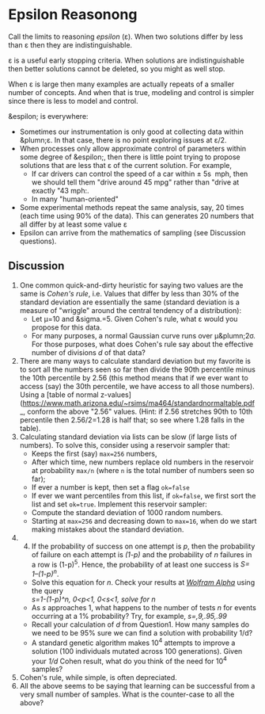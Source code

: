 # Epsilon Reasonong

Call  the limits to reasoning _epsilon_ (&epsilon;). When two solutions differ by less than
&epsilon;
then  they are indistinguishable.

&epsilon; is a useful early stopping  criteria.
When solutions are indistinguishable then better solutions cannot be deleted, so
you might as  well stop.


When &epsilon; is large then many examples are actually repeats of a smaller number
of concepts. And when that is true, modeling and control is simpler since there is
less to model and control.

&espilon; is  everywhere:
- Sometimes our instrumentation
is  only good at collecting data within  &plumn;&epsilon;. In that case, 
there is no point exploring issues at &epsilon;/2.
- When processes only allow approximate control of parameters
within some degree of &espilon;, then there  is  little point trying to propose
solutions that are less that &epsilon; of the current  solution.
For example,
  - If  car drivers can control
the speed of  a car within &plusmn; 5s&nbsp; mph, then we should tell them
"drive around 45&nbsp;mpg" rather than "drive at exactly "43&nbsp;mph:.
  - In many "human-oriented" 
- Some experimental methods repeat the same analysis, say, 20
  times 
  (each time using 90% of the data). This can generates 20 numbers that all
  differ by at least some value &epsilon;
- Epsilon can arrive from the mathematics  of sampling (see Discussion questions).

## Discussion

1. One common quick-and-dirty heuristic for saying two values are the same is _Cohen's rule_,
   i.e. Values that differ by less than 30% of the standard deviation are essentially
   the same 
   (standard deviation is a measure  of "wriggle" around the central tendency of
    a distribution):
   - Let &mu;=10 and &sigma.=5. Given Cohen's rule, what &epsilon; would you propose for this
   data.
   - For  many purposes, a normal Gaussian curve runs over &mu;&plumn;2&sigma;.  
     For those purposes, what does Cohen's rule say about the effective number of
     divisions $d$ of that data?
2. There are many  ways to calculate standard  deviation but my favorite is to
   sort all the numbers seen so far then divide the  90th percentile minus the 10th
   percentile by 2.56 
   (this method means that if we ever want to access (say) the 30th percentile, 
   we have access to all those numbers).
   Using a [table of normal z-values](https://www.math.arizona.edu/~rsims/ma464/standardnormaltable.pdf_,
   conform the above "2.56" values. (Hint:
   if 2.56 stretches 90th to 10th percentile then 2.56/2=1.28 is  half that; so see where
   1.28 falls in the table).
4. Calculating standard deviation via lists can  be slow (if large lists of numbers).
   To solve this,
   consider using a reservoir sampler that:
   - Keeps the  first  (say) `max=256` numbers,
   - After which time, new numbers replace old numbers in the reservoir at probability
   `max/n` (where `n` is the total number of  numbers  seen so far);
   - If ever a number is  kept, then set a flag `ok=false`
   - If ever we want percentiles from this list, if `ok=false`, we first  sort the list
     and  set `ok=true`.
   Implement this reservoir sampler: 
   - Compute the standard deviation of 1000 random numbers.
   - Starting at `max=256` and decreasing down to `max=16`, when do we start making
   mistakes about the standard deviation.
5. 4. If the probability of success on one attempt is _p_, then the
   probability of failure on each attempt is _(1-p)_ and the probability
   of _n_ failures in a row is (1-p)<sup>5</sup>.  Hence, the
   probability of at least one success is _S= 1–(1-p)<sup>n</sup>_. 
   - Solve this equation for _n_. Check your results at _[Wolfram Alpha](https://www.wolframalpha.com)_
     using the query<br>
     _s=1-(1-p)^n,  0<p<1, 0<s<1,  solve for n_
   - As _s_ approaches 1, what happens to the number of tests _n_ for events
     occurring at a 1% probability? Try, for example, _s=,9,.95,.99_ 
   - Recall your calculation of $d$ from Question1. How many samples do
     we need to be 95\% sure we can find a solution with probability 1/d?
   - A standard genetic algorithm makes 10<sup>4</sup> attempts to improve a solution
     (100 individuals mutated across 100 generations).  Given your _1/d_ Cohen result,
     what do you think of the need for 10<sup>4</sup> samples?
6. Cohen's rule, while simple, is often depreciated.
7. All the above seems to be  saying that learning can be successful from  a very
   small number of samples. What is the counter-case to all the above?
